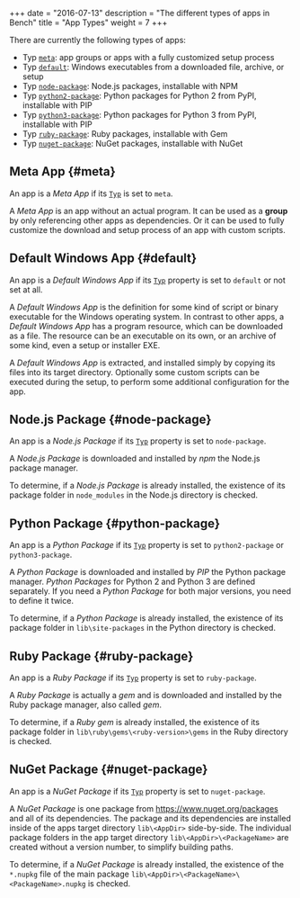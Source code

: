 +++
date = "2016-07-13"
description = "The different types of apps in Bench"
title = "App Types"
weight = 7
+++

[`Typ`]: /ref/app-properties/#Typ

There are currently the following types of apps:

* Typ [`meta`](#meta): app groups or apps with a fully customized setup process
* Typ [`default`](#default): Windows executables from a downloaded file, archive, or setup
* Typ [`node-package`](#node-package): Node.js packages, installable with NPM
* Typ [`python2-package`](#python-package): Python packages for Python 2 from PyPI, installable with PIP
* Typ [`python3-package`](#python-package): Python packages for Python 3 from PyPI, installable with PIP
* Typ [`ruby-package`](#ruby-package): Ruby packages, installable with Gem
* Typ [`nuget-package`](#nuget-package): NuGet packages, installable with NuGet

## Meta App {#meta}
An app is a _Meta App_ if its [`Typ`][] is set to `meta`.

A _Meta App_ is an app without an actual program.
It can be used as a **group** by only referencing other apps as dependencies.
Or it can be used to fully customize the download and setup process
of an app with custom scripts.

## Default Windows App {#default}
An app is a _Default Windows App_ if its [`Typ`][] property
is set to `default` or not set at all.

A _Default Windows App_ is the definition for some kind of script or binary
executable for the Windows operating system.
In contrast to other apps, a _Default Windows App_ has a program resource,
which can be downloaded as a file.
The resource can be an executable on its own, or an archive of some kind,
even a setup or installer EXE.

A _Default Windows App_ is extracted, and installed simply by copying
its files into its target directory.
Optionally some custom scripts can be executed during the setup,
to perform some additional configuration for the app.

## Node.js Package {#node-package}
An app is a _Node.js Package_ if its [`Typ`][] property is set to `node-package`.

A _Node.js Package_ is downloaded and installed by _npm_ the Node.js package manager.

To determine, if a _Node.js Package_ is already installed, the existence of its package folder in
`node_modules` in the Node.js directory is checked.

## Python Package {#python-package}
An app is a _Python Package_ if its [`Typ`][] property is set to `python2-package` or `python3-package`.

A _Python Package_ is downloaded and installed by _PIP_ the Python package manager.
_Python Packages_ for Python 2 and Python 3 are defined separately.
If you need a _Python Package_ for both major versions, you need to define it twice.

To determine, if a _Python Package_ is already installed, the existence of its package folder in
`lib\site-packages` in the Python directory is checked.

## Ruby Package {#ruby-package}
An app is a _Ruby Package_ if its [`Typ`][] property is set to `ruby-package`.

A _Ruby Package_ is actually a _gem_ and is downloaded and installed by the Ruby package
manager, also called _gem_.

To determine, if a _Ruby gem_ is already installed, the existence of its package folder in
`lib\ruby\gems\<ruby-version>\gems` in the Ruby directory is checked.

## NuGet Package {#nuget-package}
An app is a _NuGet Package_ if its [`Typ`][] property is set to `nuget-package`.

A _NuGet Package_ is one package from <https://www.nuget.org/packages> and all of its dependencies.
The package and its dependencies are installed inside of the apps target directory
`lib\<AppDir>` side-by-side.
The individual package folders in the app target directory `lib\<AppDir>\<PackageName>`
are created without a version number, to simplify building paths.

To determine, if a _NuGet Package_ is already installed,
the existence of the `*.nupkg` file of the main package
`lib\<AppDir>\<PackageName>\<PackageName>.nupkg` is checked.
